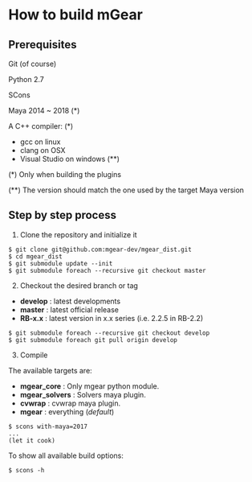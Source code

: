 # How to build mGear

## Prerequisites

Git (of course)

Python 2.7

SCons

Maya 2014 ~ 2018 (*)

A C++ compiler: (*)
- gcc on linux
- clang on OSX
- Visual Studio on windows (**)

(*) Only when building the plugins

(**) The version should match the one used by the target Maya version

## Step by step process

1. Clone the repository and initialize it

```
$ git clone git@github.com:mgear-dev/mgear_dist.git
$ cd mgear_dist
$ git submodule update --init
$ git submodule foreach --recursive git checkout master
```

2. Checkout the desired branch or tag

- **develop** : latest developments 
- **master** : latest official release
- **RB-x.x** : latest version in x.x series (i.e. 2.2.5 in RB-2.2)

```
$ git submodule foreach --recursive git checkout develop
$ git submodule foreach git pull origin develop
```

3. Compile

The available targets are:
- **mgear_core** : Only mgear python module.
- **mgear_solvers** : Solvers maya plugin.
- **cvwrap** : cvwrap maya plugin.
- **mgear** : everything (*default*)

```
$ scons with-maya=2017
...
(let it cook)
```

To show all available build options:

```$ scons -h```




